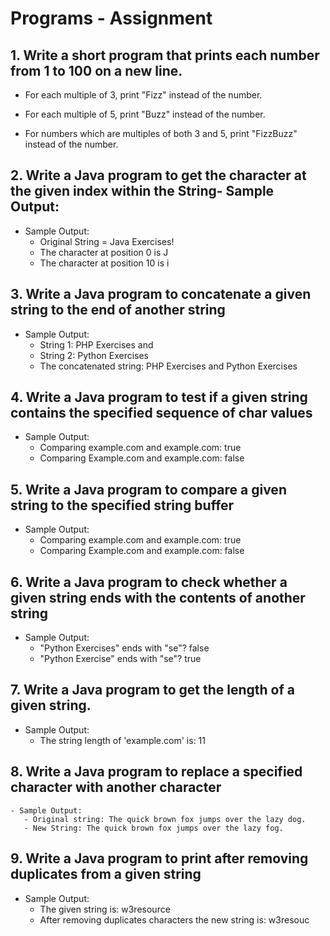 # Programs - Assignment

## 1. Write a short program that prints each number from 1 to 100 on a new line. 

  - For each multiple of 3, print "Fizz" instead of the number. 

  - For each multiple of 5, print "Buzz" instead of the number. 

  - For numbers which are multiples of both 3 and 5, print "FizzBuzz" instead of the number.
  
## 2. Write a Java program to get the character at the given index within the String- Sample Output:

- Sample Output:
  - Original String = Java Exercises!                                                                             
  - The character at position 0 is J                                                                              
  - The character at position 10 is i 

## 3. Write a Java program to concatenate a given string to the end of another string

  - Sample Output:
    - String 1: PHP Exercises and                                                                                   
    - String 2: Python Exercises                                                                                    
    - The concatenated string: PHP Exercises and Python Exercises

## 4. Write a Java program to test if a given string contains the specified sequence of char values

 - Sample Output:
   - Comparing example.com and example.com: true                                                                   
   - Comparing Example.com and example.com: false
   
## 5. Write a Java program to compare a given string to the specified string buffer 
  
 - Sample Output:
   - Comparing example.com and example.com: true                                                                   
   - Comparing Example.com and example.com: false 

## 6. Write a Java program to check whether a given string ends with the contents of another string
    
  - Sample Output:
    - "Python Exercises" ends with "se"? false                                                                      
    - "Python Exercise" ends with "se"? true
    
##  7.  Write a Java program to get the length of a given string.

  - Sample Output:
    - The string length of 'example.com' is: 11
        
 ## 8. Write a Java program to replace a specified character with another character
 
    - Sample Output:
       - Original string: The quick brown fox jumps over the lazy dog.                                                 
       - New String: The quick brown fox jumps over the lazy fog.
  
 ## 9. Write a Java program to print after removing duplicates from a given string
 
   - Sample Output:
     - The given string is: w3resource
     - After removing duplicates characters the new string is: w3resouc
 

